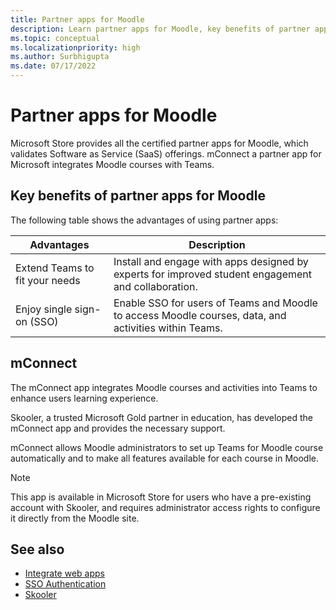```yaml
---
title: Partner apps for Moodle
description: Learn partner apps for Moodle, key benefits of partner apps for Moodle, SaaS offerings, and mConnect. Enable singe-sign-on SSO for users of Teams.
ms.topic: conceptual
ms.localizationpriority: high
ms.author: Surbhigupta
ms.date: 07/17/2022
---
```


# Partner apps for Moodle

Microsoft Store provides all the certified partner apps for Moodle, which validates Software as Service (SaaS) offerings. mConnect a partner app for Microsoft integrates Moodle courses with Teams.

## Key benefits of partner apps for Moodle

The following table shows the advantages of using partner apps:

|Advantages| Description|
|----------|------------|
|Extend Teams to fit your needs| Install and engage with apps designed by experts for improved student engagement and collaboration.|
|Enjoy single sign-on (SSO)| Enable SSO for users of Teams and Moodle to access Moodle courses, data, and activities within Teams.|

## mConnect

The mConnect app integrates Moodle courses and activities into Teams to enhance users learning experience.

Skooler, a trusted Microsoft Gold partner in education, has developed the mConnect app and provides the necessary support.

mConnect allows Moodle administrators to set up Teams for Moodle course automatically and to make all features available for each course in Moodle.

>[!NOTE]
>This app is available in Microsoft Store for users who have a pre-existing account with Skooler, and requires administrator access rights to configure it directly from the Moodle site.
  
<!-- Watch the following video to understand how to get started with mConnect and Teams: -->

<!-- > [!VIDEO unavailable] -->

## See also

* [Integrate web apps](../samples/integrate-web-apps-overview.md)
* [SSO Authentication](../concepts/authentication/authentication.md)
* [Skooler](https://skooler.com/mconnect/how-to/)

